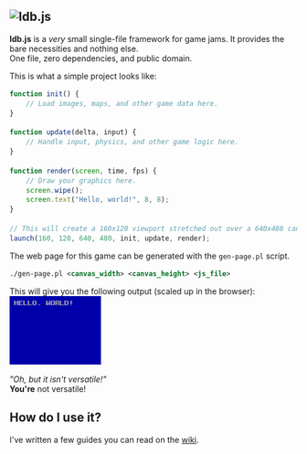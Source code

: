 ![ldb.js](https://kpworld.xyz/ldbjs.png)
---

**ldb.js** is a *very* small single-file framework for game jams. It provides the bare necessities and nothing else.  
One file, zero dependencies, and public domain.

This is what a simple project looks like:
```js
function init() {
    // Load images, maps, and other game data here.
}

function update(delta, input) {
    // Handle input, physics, and other game logic here.
}

function render(screen, time, fps) {
    // Draw your graphics here.
    screen.wipe();
    screen.text("Hello, world!", 8, 8);
}

// This will create a 160x120 viewport stretched out over a 640x480 canvas
launch(160, 120, 640, 480, init, update, render);
```

The web page for this game can be generated with the `gen-page.pl` script.

```xml
./gen-page.pl <canvas_width> <canvas_height> <js_file>
```

This will give you the following output (scaled up in the browser):  
![Hello, world!](screenshot.png)

*"Oh, but it isn't versatile!"*  
**You're** not versatile!

## How do I use it?

I've written a few guides you can read on the [wiki](https://github.com/kpworld-xyz/ldb-js/wiki).

